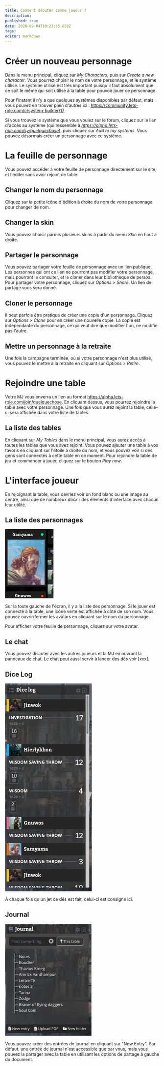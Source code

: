 ```yaml
---
title: Comment débuter comme joueur ?
description: 
published: true
date: 2020-09-04T10:23:55.888Z
tags: 
editor: markdown
---
```


# Créer un nouveau personnage

Dans le menu principal, cliquez sur *My Characters*, puis sur *Create a new character*. Vous pourrez choisir le nom de votre personnage, et le système utilisé. Le système utilisé est très important puisqu'il faut absolument que ce soit le même qui soit utilisé à la table pour pouvoir jouer ce personnage.

Pour l'instant il n'y a que quelques systèmes disponibles par défaut, mais vous pouvez en trouver plein d'autres ici : https://community.lets-role.com/c/system-builder/17

Si vous trouvez le système que vous voulez sur le forum, cliquez sur le lien d'accès au système (qui ressemble à *https://alpha.lets-role.com/sy/quelquechose*), puis cliquez sur *Add to my systems*. Vous pouvez désormais créer un personnage avec ce système.

# La feuille de personnage
Vous pouvez accéder à votre feuille de personnage directement sur le site, et l'éditer sans avoir rejoint de table.

## Changer le nom du personnage
Cliquez sur la petite icône d'édition à droite du nom de votre personnage pour changer de nom.

## Changer la skin
Vous pouvez choisir parmis plusieurs skins à partir du menu *Skin* en haut à droite.

## Partager le personnage
Vous pouvez partager votre feuille de personnage avec un lien publique. Les personnes qui ont ce lien ne pourront pas modifier votre personnage, mais pourront le consulter, et le cloner dans leur bibliothèque de persos. Pour partager votre personnage, cliquez sur *Options* > *Share*. Un lien de partage vous sera donné.

## Cloner le personnage
Il peut parfois être pratique de créer une copie d'un personnage. Cliquez sur *Options* > *Clone* pour en créer une nouvelle copie. La copie est indépendante du personnage, ce qui veut dire que modifier l'un, ne modifie pas l'autre.

## Mettre un personnage à la retraite
Une fois la campagne terminée, où si votre personnage n'est plus utilisé, vous pouvez le mettre à la retraite en cliquant sur *Options* > *Retire*.

# Rejoindre une table
Votre MJ vous enverra un lien au format https://alpha.lets-role.com/join/quelquechose. En cliquant dessus, vous pourrez rejoindre la table avec votre personnage. Une fois que vous aurez rejoint la table, celle-ci sera affichée dans votre liste de tables.

## La liste des tables
En cliquant sur *My Tables* dans le menu principal, vous aurez accès à toutes les tables que vous avez rejoint. Vous pouvez ajouter une table à vos favoris en cliquant sur l'étoile à droite du nom, et vous pouvez voir si des gens sont connectés à cette table en ce moment. Pour rejoindre la table de jeu et commencer à jouer, cliquez sur le bouton *Play now*.

# L'interface joueur
En rejoignant la table, vous devriez voir un fond blanc ou une image au centre, ainsi que de nombreux *dock* : des éléments d'interface avec chacun leur utilité.

## La liste des personnages
![character-list.png](/medias/french/character-list.png)

Sur la toute gauche de l'écran, il y a la liste des personnage. Si le jouer est connecté à la table, une icône verte est affichée à côté de son nom. Vous pouvez ouvrir/fermer les avatars en cliquant sur le nom du personnage.

Pour afficher votre feuille de personnage, cliquez sur votre avatar.

## Le chat
Vous pouvez discuter avec les autres joueurs et la MJ en ouvrant la panneaux de chat. Le chat peut aussi servir à lancer des dés voir [xxx].

## Dice Log

![dice-log-preview.png](/medias/french/dice-log-preview.png)

À chaque fois qu'un jet de dés est fait, celui-ci est consigné ici.

## Journal
![journal-preview.png](/medias/french/journal-preview.png)

Vous pouvez créer des entrées de journal en cliquant sur "New Entry". Par défaut, une entrée de journal n'est accessible que par vous, mais vous pouvez la partager avec la table en utilisant les options de partage à gauche du document.

